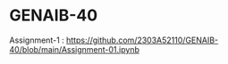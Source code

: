# GENAIB-40                                                       

Assignment-1 : https://github.com/2303A52110/GENAIB-40/blob/main/Assignment-01.ipynb                      
